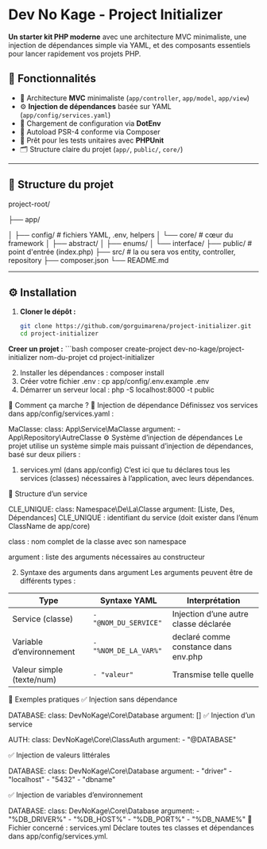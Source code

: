 # Dev No Kage - Project Initializer

**Un starter kit PHP moderne** avec une architecture MVC minimaliste, une injection de dépendances simple via YAML, et des composants essentiels pour lancer rapidement vos projets PHP.

## 🚀 Fonctionnalités

- 🔧 Architecture **MVC** minimaliste (`app/controller`, `app/model`, `app/view`)
- ⚙️ **Injection de dépendances** basée sur YAML (`app/config/services.yaml`)
- 🔐 Chargement de configuration via **DotEnv**
- 🧩 Autoload PSR-4 conforme via Composer
- 🧪 Prêt pour les tests unitaires avec **PHPUnit**
- 🗂️ Structure claire du projet (`app/`, `public/`, `core/`)

---

## 📁 Structure du projet

project-root/

├── app/

│ ├── config/ # fichiers YAML, .env, helpers
│ └── core/ # cœur du framework
│ ├── abstract/
│ ├── enums/
│ └── interface/
├── public/ # point d'entrée (index.php)
├── src/ # la ou sera vos entity, controller, repository
├── composer.json
└── README.md


---

## ⚙️ Installation

1. **Cloner le dépôt :**
   ```bash
   git clone https://github.com/gorguimarena/project-initializer.git
   cd project-initializer

**Creer un projet :**
    ```bash
    composer create-project dev-no-kage/project-initializer nom-du-projet
    cd project-initializer

2. Installer les dépendances :
     composer install
3. Créer votre fichier .env : 
    cp app/config/.env.example .env
4. Démarrer un serveur local :
    php -S localhost:8000 -t public

🧠 Comment ça marche ?
🔁 Injection de dépendance
Définissez vos services dans app/config/services.yaml :

MaClasse:
  class: App\Service\MaClasse
  argument:
    - App\Repository\AutreClasse
⚙️ Système d’injection de dépendances
Le projet utilise un système simple mais puissant d’injection de dépendances, basé sur deux piliers :

1. services.yml (dans app/config)
C’est ici que tu déclares tous les services (classes) nécessaires à l’application, avec leurs dépendances.

🧱 Structure d’un service


CLE_UNIQUE:
  class: Namespace\De\La\Classe
  argument: [Liste, Des, Dépendances]
CLE_UNIQUE : identifiant du service (doit exister dans l’énum ClassName de app/core)

class : nom complet de la classe avec son namespace

argument : liste des arguments nécessaires au constructeur

2. Syntaxe des arguments dans argument
Les arguments peuvent être de différents types :

| Type                      | Syntaxe YAML          | Interprétation                        |
| ------------------------- | --------------------- | ------------------------------------- |
| Service (classe)          | `- "@NOM_DU_SERVICE"` | Injection d’une autre classe déclarée |
| Variable d’environnement  | `- "%NOM_DE_LA_VAR%"` | declaré comme constance dans env.php |
| Valeur simple (texte/num) | `- "valeur"`          | Transmise telle quelle                |


🔁 Exemples pratiques
✅ Injection sans dépendance

DATABASE:
  class: DevNoKage\Core\Database
  argument: []
✅ Injection d’un service

AUTH:
  class: DevNoKage\Core\ClassAuth
  argument:
    - "@DATABASE"


✅ Injection de valeurs littérales

DATABASE:
  class: DevNoKage\Core\Database
  argument:
    - "driver"
    - "localhost"
    - "5432"
    - "dbname"


✅ Injection de variables d’environnement

DATABASE:
  class: DevNoKage\Core\Database
  argument:
    - "%DB_DRIVER%"
    - "%DB_HOST%"
    - "%DB_PORT%"
    - "%DB_NAME%"
📂 Fichier concerné : services.yml
Déclare toutes tes classes et dépendances dans app/config/services.yml.